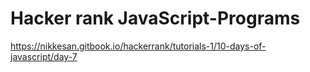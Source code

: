 # Hacker rank JavaScript-Programs
https://nikkesan.gitbook.io/hackerrank/tutorials-1/10-days-of-javascript/day-7
